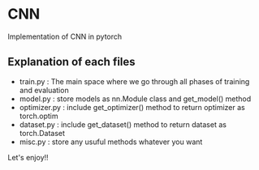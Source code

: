 # CNN
Implementation of CNN in pytorch
## Explanation of each files
- train.py : The main space where we go through all phases of training and evaluation
- model.py : store models as nn.Module class and get_model() method
- optimizer.py : include get_optimizer() method to return optimizer as torch.optim
- dataset.py : include get_dataset() method to return dataset as torch.Dataset
- misc.py : store any usuful methods whatever you want

Let's enjoy!!
